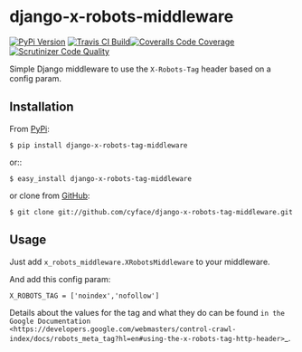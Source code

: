 django-x-robots-middleware
===============================

[![PyPi Version](https://badge.fury.io/py/django-x-robots-tag-middleware.svg)](http://badge.fury.io/py/django-x-robots-tag-middleware) [![Travis CI Build](https://travis-ci.org/cyface/django-x-robots-tag-middleware.svg?branch=master)](https://travis-ci.org/cyface/django-x-robots-tag-middleware)[![Coveralls Code Coverage](https://coveralls.io/repos/cyface/django-x-robots-tag-middleware/badge.svg?branch=master&service=github)](https://coveralls.io/github/cyface/django-x-robots-tag-middleware?branch=master)[![Scrutinizer Code Quality](https://scrutinizer-ci.com/g/cyface/django-x-robots-tag-middleware/badges/quality-score.png?b=master)](https://scrutinizer-ci.com/g/cyface/django-x-robots-tag-middleware/?branch=master)

Simple Django middleware to use the ``X-Robots-Tag`` header based on a config param.

Installation
------------

From [PyPi](https://pypi.python.org):

    $ pip install django-x-robots-tag-middleware

or::

    $ easy_install django-x-robots-tag-middleware

or clone from [GitHub](http://github.com):

    $ git clone git://github.com/cyface/django-x-robots-tag-middleware.git


Usage
-----

Just add ``x_robots_middleware.XRobotsMiddleware`` to your middleware.

And add this config param:

``X_ROBOTS_TAG = ['noindex','nofollow']``

Details about the values for the tag and what they do can be found `in the Google Documentation <https://developers.google.com/webmasters/control-crawl-index/docs/robots_meta_tag?hl=en#using-the-x-robots-tag-http-header>`_.

